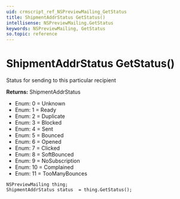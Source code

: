 ```yaml
---
uid: crmscript_ref_NSPreviewMailing_GetStatus
title: ShipmentAddrStatus GetStatus()
intellisense: NSPreviewMailing.GetStatus
keywords: NSPreviewMailing, GetStatus
so.topic: reference
---
```


# ShipmentAddrStatus GetStatus()

Status for sending to this particular recipient

**Returns:** ShipmentAddrStatus

* Enum: 0 = Unknown
* Enum: 1 = Ready
* Enum: 2 = Duplicate
* Enum: 3 = Blocked
* Enum: 4 = Sent
* Enum: 5 = Bounced
* Enum: 6 = Opened
* Enum: 7 = Clicked
* Enum: 8 = SoftBounced
* Enum: 9 = NoSubscription
* Enum: 10 = Complained
* Enum: 11 = TooManyBounces

```crmscript
NSPreviewMailing thing;
ShipmentAddrStatus status  = thing.GetStatus();
```

